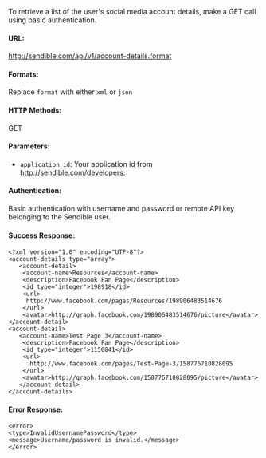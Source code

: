 To retrieve a list of the user's social media account details, make a GET call using basic authentication.

#### URL: ####
http://sendible.com/api/v1/account-details.format

#### Formats: ####
Replace `format` with either `xml` or `json`

#### HTTP Methods: ####
GET

#### Parameters: ####
  * `application_id`: Your application id from http://sendible.com/developers.

#### Authentication: ####
Basic authentication with username and password or remote API key belonging to the Sendible user.

#### Success Response: ####
```
<?xml version="1.0" encoding="UTF-8"?>
<account-details type="array">
   <account-detail>
    <account-name>Resources</account-name>
    <description>Facebook Fan Page</description>
    <id type="integer">198918</id>
    <url>
     http://www.facebook.com/pages/Resources/198906483514676
    </url>
    <avatar>http://graph.facebook.com/198906483514676/picture</avatar>
</account-detail>
<account-detail>
   <account-name>Test Page 3</account-name>
    <description>Facebook Fan Page</description>
    <id type="integer">1150841</id>
    <url>
      http://www.facebook.com/pages/Test-Page-3/158776710828095
    </url>
    <avatar>http://graph.facebook.com/158776710828095/picture</avatar>
   </account-detail>
</account-details>
```

#### Error Response: ####
```
<error>
<type>InvalidUsernamePassword</type>
<message>Username/password is invalid.</message>
</error>
```